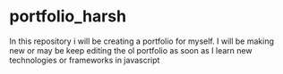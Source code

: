 # portfolio_harsh
In this repository i will be creating a portfolio for myself. I will be making new or may be keep editing  the ol portfolio as soon as I learn new technologies or frameworks in javascript
